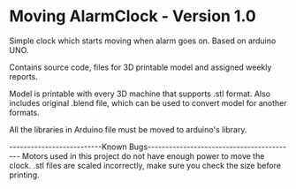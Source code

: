 
# Moving AlarmClock - Version 1.0

Simple clock which starts moving when alarm goes on. Based on arduino UNO.

Contains source code, files for 3D printable model and assigned weekly reports.

Model is printable with every 3D machine that supports .stl format. Also includes
original .blend file, which can be used to convert model for another formats.

All the libraries in Arduino file must be moved to arduino's library.



--------------------------Known Bugs------------------------------------------
Motors used in this project do not have enough power to move the clock.
.stl files are scaled incorrectly, make sure you check the size before printing.

